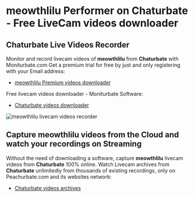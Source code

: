 # meowthlilu Performer on Chaturbate - Free LiveCam videos downloader

## Chaturbate Live Videos Recorder

Monitor and record livecam videos of **meowthlilu** from **Chaturbate** with Moniturbate.com
Get a premium trial for free by just and only registering with your Email address:
* [meowthlilu Premium videos downloader](https://moniturbate.com/request-demo-licence-key.html)

Free livecam videos downloader - Moniturbate Software:
* [Chaturbate videos downloader](https://moniturbate.com/moniturbate-download-software.html)

![meowthlilu livecam videos recorder](https://peachurnet.com/templates/moniturbate-software.png)


## Capture meowthlilu videos from the Cloud and watch your recordings on Streaming

Without the need of downloading a software, capture **meowthlilu** livecam videos from **Chaturbate** 100% online.
Watch Livecam archives from **Chaturbate** unlimitedly from thousands of existing recordings, only on Peachurbate.com and its websites network:
* [Chaturbate videos archives](https://peachurnet.com/)
